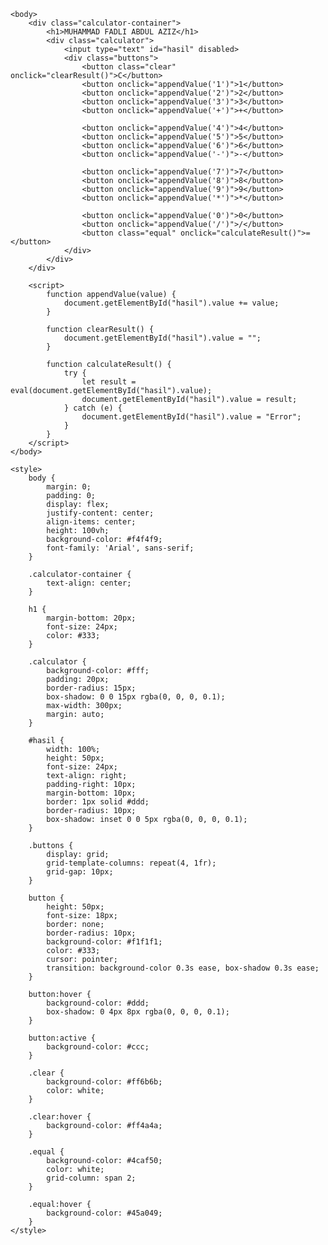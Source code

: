 <!DOCTYPE html>
<html lang="en">
    <head>
        <meta charset="UTF-8">
        <meta name="viewport" content="width=device-width, initial-scale=1.0">
        <title>KALKULATOR WPFK</title>
    </head>

    <body>
        <div class="calculator-container">
            <h1>MUHAMMAD FADLI ABDUL AZIZ</h1>
            <div class="calculator">
                <input type="text" id="hasil" disabled>
                <div class="buttons">
                    <button class="clear" onclick="clearResult()">C</button>
                    <button onclick="appendValue('1')">1</button>
                    <button onclick="appendValue('2')">2</button>
                    <button onclick="appendValue('3')">3</button>
                    <button onclick="appendValue('+')">+</button>

                    <button onclick="appendValue('4')">4</button>
                    <button onclick="appendValue('5')">5</button>
                    <button onclick="appendValue('6')">6</button>
                    <button onclick="appendValue('-')">-</button>

                    <button onclick="appendValue('7')">7</button>
                    <button onclick="appendValue('8')">8</button>
                    <button onclick="appendValue('9')">9</button>
                    <button onclick="appendValue('*')">*</button>

                    <button onclick="appendValue('0')">0</button>
                    <button onclick="appendValue('/')">/</button>
                    <button class="equal" onclick="calculateResult()">=</button>
                </div>
            </div>
        </div>

        <script>
            function appendValue(value) {
                document.getElementById("hasil").value += value;
            }

            function clearResult() {
                document.getElementById("hasil").value = "";
            }

            function calculateResult() {
                try {
                    let result = eval(document.getElementById("hasil").value);
                    document.getElementById("hasil").value = result;
                } catch (e) {
                    document.getElementById("hasil").value = "Error";
                } 
            }
        </script>
    </body>

    <style>
        body {
            margin: 0;
            padding: 0;
            display: flex;
            justify-content: center;
            align-items: center;
            height: 100vh;
            background-color: #f4f4f9;
            font-family: 'Arial', sans-serif;
        }

        .calculator-container {
            text-align: center;
        }

        h1 {
            margin-bottom: 20px;
            font-size: 24px;
            color: #333;
        }

        .calculator {
            background-color: #fff;
            padding: 20px;
            border-radius: 15px;
            box-shadow: 0 0 15px rgba(0, 0, 0, 0.1);
            max-width: 300px;
            margin: auto;
        }

        #hasil {
            width: 100%;
            height: 50px;
            font-size: 24px;
            text-align: right;
            padding-right: 10px;
            margin-bottom: 10px;
            border: 1px solid #ddd;
            border-radius: 10px;
            box-shadow: inset 0 0 5px rgba(0, 0, 0, 0.1);
        }

        .buttons {
            display: grid;
            grid-template-columns: repeat(4, 1fr);
            grid-gap: 10px;
        }

        button {
            height: 50px;
            font-size: 18px;
            border: none;
            border-radius: 10px;
            background-color: #f1f1f1;
            color: #333;
            cursor: pointer;
            transition: background-color 0.3s ease, box-shadow 0.3s ease;
        }

        button:hover {
            background-color: #ddd;
            box-shadow: 0 4px 8px rgba(0, 0, 0, 0.1);
        }

        button:active {
            background-color: #ccc;
        }

        .clear {
            background-color: #ff6b6b;
            color: white;
        }

        .clear:hover {
            background-color: #ff4a4a;
        }

        .equal {
            background-color: #4caf50;
            color: white;
            grid-column: span 2;
        }

        .equal:hover {
            background-color: #45a049;
        }
    </style>
</html>

